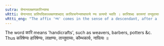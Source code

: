 ```yaml
---
sutra: सेनान्तलक्षणकारिभ्यश्च
vRtti: सेनान्तात् प्रातिपदिकाल्लक्षणशब्दात् कारिवचनेभ्यश्चापत्ये ण्यः प्रत्ययो भवति । कारिशब्दः कारूणां तन्तुवायादीनां वाचकः ॥
vRtti_eng: "The affix 'ण्य' comes in the sense of a descendant, after a Nominal stem ending in '_sena_,' after the word '_lakshana_,' and after words denoting artisans."
---
```

The word कारि means 'handicrafts', such as weavers, barbers, potters &c. Thus करिषेण्यः हारिषेण्यः, लाक्षण्यः, तान्तुवाय्यः, कौम्भकार्यः, नापित्यः ॥

